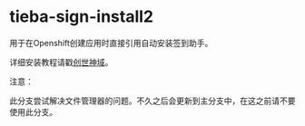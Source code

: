 tieba-sign-install2
===================

用于在Openshift创建应用时直接引用自动安装签到助手。

详细安装教程请戳[创世神域](http://www.puteulanus.com/?p=442)。

注意：  

此分支尝试解决文件管理器的问题。不久之后会更新到主分支中，在这之前请不要使用此分支。
